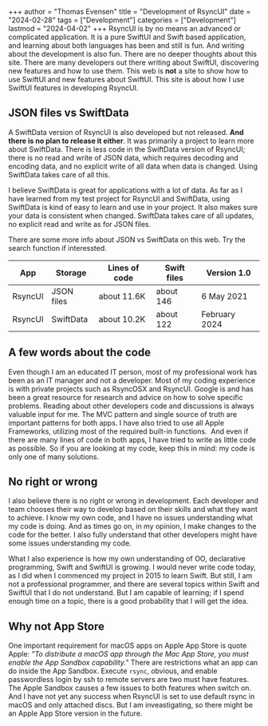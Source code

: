 +++
author = "Thomas Evensen"
title = "Development of RsyncUI"
date = "2024-02-28"
tags = ["Development"]
categories = ["Development"]
lastmod = "2024-04-02"
+++
RsyncUI is by no means an advanced or complicated application. It is a pure SwiftUI and Swift based application, and learning about both languages has been and still is fun. And writing about the development is also fun. There are no deeper thoughts about this site. There are many developers out there writing about SwiftUI, discovering new features and how to use them.  This web is **not** a site to show how to use SwiftUI and new features about SwiftUI. This site is about how I use SwiftUI features in developing RsyncUI.  

## JSON files vs SwiftData

A SwiftData version of RsyncUI is also developed but not released. **And there is no plan to release it either**. It was primarily a project to learn more about SwiftData. There is less code in the SwiftData version of RsyncUI; there is no read and write of JSON data, which requires decoding and encoding data, and no explicit write of all data when data is changed. Using SwiftData takes care of all this. 

I believe SwiftData is great for applications with a lot of data. As far as I have learned from my test project for RsyncUI and SwiftData, using SwiftData is kind of easy to learn and use in your project. It also makes sure your data is consistent when changed. SwiftData takes care of all updates, no explicit read and write as for JSON files. 

There are some more info about JSON vs SwiftData on this web. Try the search function if interessted.

| App      | Storage  | Lines of code | Swift files | Version 1.0 |
| ----------- | ----------- |   ----------- | -------- | -------- |
| RsyncUI  | JSON files |  about 11.6K     | about 146       | 6 May 2021 |
| RsyncUI  | SwiftData |  about 10.2K     | about 122       | February 2024 |

## A few words about the code

Even though I am an educated IT person, most of my professional work has been as an IT manager and not a developer. Most of my coding experience is with private projects such as RsyncOSX and RsyncUI. Google is and has been a great resource for research and advice on how to solve specific problems. Reading about other developers code and discussions is always valuable input for me. The MVC pattern and single source of truth are important patterns for both apps. I have also tried to use all Apple Frameworks, utilizing most of the required built-in functions.  And even if there are many lines of code in both apps, I have tried to write as little code as possible. So if you are looking at my code, keep this in mind: my code is only one of many solutions.

## No right or wrong

I also believe there is no right or wrong in development. Each developer and team chooses their way to develop based on their skills and what they want to achieve. I know my own code, and I have no issues understanding what my code is doing. And as times go on, in my opinion, I make changes to the code for the better. I also fully understand that other developers might have some issues understanding my code. 

What I also experience is how my own understanding of OO, declarative programming, Swift and SwiftUI is growing. I would never write code today, as I did when I commenced my project in 2015 to learn Swift. But still, I am not a professional programmer, and there are several topics within Swift and SwiftUI that I do not understand. But I am capable of learning; if I spend enough time on a topic, there is a good probability that I will get the idea.

## Why not App Store

One important requirement for macOS apps on Apple App Store is quote Apple: *"To distribute a macOS app through the Mac App Store, you must enable the App Sandbox capability."* There are restrictions what an app can do inside the App Sandbox. Execute `rsync`, obvious, and enable passwordless login by ssh to remote servers are two must have features. The Apple Sandbox causes a few issues to both features when switch on. And I have not yet any success when RsyncUI is set to use default rsync in macOS and only attached discs. But I am inveastigating, so there might be an Apple App Store version in the future.
